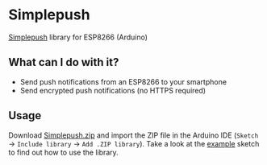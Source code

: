 # Simplepush
[Simplepush](https://simplepush.io) library for ESP8266 (Arduino)

## What can I do with it?
- Send push notifications from an ESP8266 to your smartphone
- Send encrypted push notifications (no HTTPS required)

## Usage
Download [Simplepush.zip](https://github.com/simplepush/simplepush-esp8266/raw/master/Simplepush.zip) and import the ZIP file in the Arduino IDE (`Sketch` -> `Include library` -> `Add .ZIP library`).
Take a look at the [example](https://github.com/simplepush/simplepush-esp8266/blob/master/examples/Test.ino) sketch to find out how to use the library.
